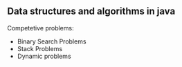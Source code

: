 <h2>Data structures and algorithms in java</h2>

Competetive problems:
<ul>
    <li>Binary Search Problems
        <ul>
        </ul>
    </li>
    <li>Stack Problems
        <ul>
        </ul>
    </li>
    <li>Dynamic problems
        <ul>
        </ul>
    </li>
</ul>
